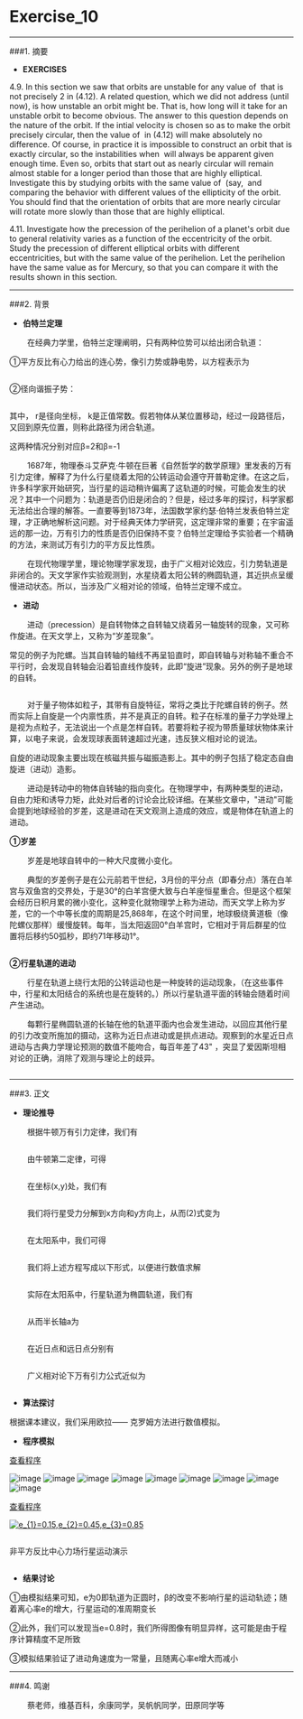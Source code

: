 # Exercise_10


---
###1. 摘要
* **EXERCISES**

4.9. In this section we saw that orbits are unstable for any value of <img src="http://latex.codecogs.com/gif.latex?\beta" alt="" title="" /> that is not precisely 2 in (4.12). A related question, which we did not address (until now), is how unstable an orbit might be. That is, how long will it take for an unstable orbit to become obvious. The answer to this question depends on the nature of the orbit. If the intial velocity is chosen so as to make the orbit precisely circular, then the value of <img src="http://latex.codecogs.com/gif.latex?\beta" alt="" title="" /> in (4.12) will make absolutely no difference. Of course, in practice it is impossible to construct an orbit that is exactly circular, so the instabilities when <img src="http://latex.codecogs.com/gif.latex?\beta\neq2" alt="" title="" /> will always be apparent given enough time. Even so, orbits that start out as nearly circular will remain almost stable for a longer period than those that are highly elliptical. Investigate this by studying orbits with the same value of <img src="http://latex.codecogs.com/gif.latex?\beta" alt="" title="" /> (say, <img src="http://latex.codecogs.com/gif.latex?\beta=2.05" alt="" title="" /> and comparing the behavior with different values of the ellipticity of the orbit. You should find that the orientation of orbits that are more nearly circular will rotate more slowly than those that are highly elliptical.

4.11. Investigate how the precession of the perihelion of a planet's orbit due to general relativity varies as a function of the eccentricity of the orbit. Study the precession of different elliptical orbits with different eccentricities, but with the same value of the perihelion. Let the perihelion have the same value as for Mercury, so that you can compare it with the results shown in this section.


---
###2. 背景
* **伯特兰定理**

&nbsp;&nbsp;&nbsp;&nbsp;&nbsp;&nbsp;&nbsp;&nbsp;在经典力学里，伯特兰定理阐明，只有两种位势<img src="http://latex.codecogs.com/gif.latex?V" alt="" title="" />可以给出闭合轨道：

①平方反比有心力给出的连心势，像引力势或静电势，以方程表示为

<div align=center>
<img src="https://wikimedia.org/api/rest_v1/media/math/render/svg/5edce25c42d4dd1a06c3578ef827db91a7062925" alt="" title="" />
</div>

<div align=center>
<img src="https://upload.wikimedia.org/wikipedia/commons/thumb/0/0e/NewtonsLawOfUniversalGravitation.svg/400px-NewtonsLawOfUniversalGravitation.svg.png" alt="" title="" />
</div>

②径向谐振子势：

<div align=center>
<img src="https://wikimedia.org/api/rest_v1/media/math/render/svg/e78eabd2ab0a83cea507a587827b3b792a342a24" alt="" title="" />
</div>

<div align=center>
<img src="https://github.com/ACGNnsj/compuational_physics_N2014301020001/blob/master/Excercise_10/2016112800022516_0.gif?raw=true" alt="" title="" />
</div>

其中， r是径向坐标， k是正值常数。假若物体从某位置移动，经过一段路径后，又回到原先位置，则称此路径为闭合轨道。

这两种情况分别对应β=2和β=-1

&nbsp;&nbsp;&nbsp;&nbsp;&nbsp;&nbsp;&nbsp;&nbsp;1687年，物理泰斗艾萨克·牛顿在巨著《自然哲学的数学原理》里发表的万有引力定律，解释了为什么行星绕着太阳的公转运动会遵守开普勒定律。在这之后，许多科学家开始研究，当行星的运动稍许偏离了这轨道的时候，可能会发生的状况？其中一个问题为：轨道是否仍旧是闭合的？但是，经过多年的探讨，科学家都无法给出合理的解答。一直要等到1873年，法国数学家约瑟·伯特兰发表伯特兰定理，才正确地解析这问题。对于经典天体力学研究，这定理非常的重要；在宇宙遥远的那一边，万有引力的性质是否仍旧保持不变？伯特兰定理给予实验者一个精确的方法，来测试万有引力的平方反比性质。

&nbsp;&nbsp;&nbsp;&nbsp;&nbsp;&nbsp;&nbsp;&nbsp;在现代物理学里，理论物理学家发现，由于广义相对论效应，引力势轨道是非闭合的。天文学家作实验观测到，水星绕着太阳公转的椭圆轨道，其近拱点呈缓慢进动状态。所以，当涉及广义相对论的领域，伯特兰定理不成立。

* **进动**

&nbsp;&nbsp;&nbsp;&nbsp;&nbsp;&nbsp;&nbsp;&nbsp;进动（precession）是自转物体之自转轴又绕着另一轴旋转的现象，又可称作旋进。在天文学上，又称为“岁差现象”。

常见的例子为陀螺。当其自转轴的轴线不再呈铅直时，即自转轴与对称轴不重合不平行时，会发现自转轴会沿着铅直线作旋转，此即“旋进”现象。另外的例子是地球的自转。

<div align=center>
<img src="https://github.com/ACGNnsj/compuational_physics_N2014301020001/blob/master/Excercise_10/axis.precession.jpg?raw=true" alt="" title="" />
</div>

&nbsp;&nbsp;&nbsp;&nbsp;&nbsp;&nbsp;&nbsp;&nbsp;对于量子物体如粒子，其带有自旋特征，常将之类比于陀螺自转的例子。然而实际上自旋是一个内禀性质，并不是真正的自转。粒子在标准的量子力学处理上是视为点粒子，无法说出一个点是怎样自转。若要将粒子视为带质量球状物体来计算，以电子来说，会发现球表面转速超过光速，违反狭义相对论的说法。

自旋的进动现象主要出现在核磁共振与磁振造影上。其中的例子包括了稳定态自由旋进（进动）造影。

&nbsp;&nbsp;&nbsp;&nbsp;&nbsp;&nbsp;&nbsp;&nbsp;进动是转动中的物体自转轴的指向变化。在物理学中，有两种类型的进动，自由力矩和诱导力矩，此处对后者的讨论会比较详细。在某些文章中，"进动"可能会提到地球经验的岁差，这是进动在天文观测上造成的效应，或是物体在轨道上的进动。

**①岁差** 

&nbsp;&nbsp;&nbsp;&nbsp;&nbsp;&nbsp;&nbsp;&nbsp;岁差是地球自转中的一种大尺度微小变化。

&nbsp;&nbsp;&nbsp;&nbsp;&nbsp;&nbsp;&nbsp;&nbsp;典型的岁差例子是在公元前若干世纪，3月份的平分点（即春分点）落在白羊宫与双鱼宫的交界处，于是30°的白羊宫便大致与白羊座恒星重合。但是这个框架会经历日积月累的微小变化，这种变化就物理学上称为进动，而天文学上称为岁差，它的一个中等长度的周期是25,868年，在这个时间里，地球极绕黄道极（像陀螺仪那样）缓慢旋转。每年，当太阳返回0°白羊宫时，它相对于背后群星的位置将后移约50弧秒，即约71年移动1°。

<div align=center>
<img src="https://upload.wikimedia.org/wikipedia/commons/b/bb/Precession_and_seasons_%28zh%29.jpg" alt="" title="" />
</div>

**②行星轨道的进动** 

&nbsp;&nbsp;&nbsp;&nbsp;&nbsp;&nbsp;&nbsp;&nbsp;行星在轨道上绕行太阳的公转运动也是一种旋转的运动现象，（在这些事件中，行星和太阳结合的系统也是在旋转的。）所以行星轨道平面的转轴会随着时间产生进动。

&nbsp;&nbsp;&nbsp;&nbsp;&nbsp;&nbsp;&nbsp;&nbsp;每颗行星椭圆轨道的长轴在他的轨道平面内也会发生进动，以回应其他行星的引力改变所施加的摄动，这称为近日点进动或是拱点进动。观察到的水星近日点进动与古典力学理论预测的数值不能吻合，每百年差了43" ，突显了爱因斯坦相对论的正确，消除了观测与理论上的歧异。

<div align=center>
<img src="https://github.com/ACGNnsj/compuational_physics_N2014301020001/blob/master/Excercise_10/merc_adv.gif?raw=true" alt="" title="" />
</div>

---
###3. 正文

* **理论推导**

&nbsp;&nbsp;&nbsp;&nbsp;&nbsp;&nbsp;&nbsp;&nbsp;根据牛顿万有引力定律，我们有

<div align=center>
<img src="https://github.com/ACGNnsj/compuational_physics_N2014301020001/blob/master/Excercise_10/1111.png?raw=true" alt="" title="" />
</div>

&nbsp;&nbsp;&nbsp;&nbsp;&nbsp;&nbsp;&nbsp;&nbsp;由牛顿第二定律，可得

<div align=center>
<img src="https://github.com/ACGNnsj/compuational_physics_N2014301020001/blob/master/Excercise_10/2.png?raw=true" alt="" title="" />
</div>

&nbsp;&nbsp;&nbsp;&nbsp;&nbsp;&nbsp;&nbsp;&nbsp;在坐标(x,y)处，我们有

<div align=center>
<img src="https://github.com/ACGNnsj/compuational_physics_N2014301020001/blob/master/Excercise_10/3.png?raw=true" alt="" title="" />
</div>

&nbsp;&nbsp;&nbsp;&nbsp;&nbsp;&nbsp;&nbsp;&nbsp;我们将行星受力分解到x方向和y方向上，从而(2)式变为

<div align=center>
<img src="https://github.com/ACGNnsj/compuational_physics_N2014301020001/blob/master/Excercise_10/4.png?raw=true" alt="" title="" />
</div>

&nbsp;&nbsp;&nbsp;&nbsp;&nbsp;&nbsp;&nbsp;&nbsp;在太阳系中，我们可得

<div align=center>
<img src="https://github.com/ACGNnsj/compuational_physics_N2014301020001/blob/master/Excercise_10/5.png?raw=true" alt="" title="" />
</div>

&nbsp;&nbsp;&nbsp;&nbsp;&nbsp;&nbsp;&nbsp;&nbsp;我们将上述方程写成以下形式，以便进行数值求解

<div align=center>
<img src="https://github.com/ACGNnsj/compuational_physics_N2014301020001/blob/master/Excercise_10/6.png?raw=true" alt="" title="" />
</div>

&nbsp;&nbsp;&nbsp;&nbsp;&nbsp;&nbsp;&nbsp;&nbsp;实际在太阳系中，行星轨道为椭圆轨道，我们有

<div align=center>
<img src="https://github.com/ACGNnsj/compuational_physics_N2014301020001/blob/master/Excercise_10/7.png?raw=true" alt="" title="" />
</div>

&nbsp;&nbsp;&nbsp;&nbsp;&nbsp;&nbsp;&nbsp;&nbsp;从而半长轴a为

<div align=center>
<img src="https://github.com/ACGNnsj/compuational_physics_N2014301020001/blob/master/Excercise_10/8.png?raw=true" alt="" title="" />
</div>

&nbsp;&nbsp;&nbsp;&nbsp;&nbsp;&nbsp;&nbsp;&nbsp;在近日点和远日点分别有

<div align=center>
<img src="https://github.com/ACGNnsj/compuational_physics_N2014301020001/blob/master/Excercise_10/9.png?raw=true" alt="" title="" />
</div>

&nbsp;&nbsp;&nbsp;&nbsp;&nbsp;&nbsp;&nbsp;&nbsp;广义相对论下万有引力公式近似为

<div align=center>
<img src="https://github.com/ACGNnsj/compuational_physics_N2014301020001/blob/master/Excercise_10/10.png?raw=true" alt="" title="" />
</div>

* **算法探讨**

根据课本建议，我们采用欧拉—— 克罗姆方法进行数值模拟。

* **程序模拟**

[查看程序](https://github.com/ACGNnsj/compuational_physics_N2014301020001/blob/master/Excercise_10/Exercise_10.py)

![image](https://github.com/ACGNnsj/compuational_physics_N2014301020001/blob/master/Excercise_10/figure_1-1.png?raw=true)
![image](https://github.com/ACGNnsj/compuational_physics_N2014301020001/blob/master/Excercise_10/figure_1-2.png?raw=true)
![image](https://github.com/ACGNnsj/compuational_physics_N2014301020001/blob/master/Excercise_10/figure_1-3.png?raw=true)
![image](https://github.com/ACGNnsj/compuational_physics_N2014301020001/blob/master/Excercise_10/figure_1-4.png?raw=true)
![image](https://github.com/ACGNnsj/compuational_physics_N2014301020001/blob/master/Excercise_10/figure_1-5.png?raw=true)
![image](https://github.com/ACGNnsj/compuational_physics_N2014301020001/blob/master/Excercise_10/figure_1-6.png?raw=true)
![image](https://github.com/ACGNnsj/compuational_physics_N2014301020001/blob/master/Excercise_10/figure_1-7.png?raw=true)
![image](https://github.com/ACGNnsj/compuational_physics_N2014301020001/blob/master/Excercise_10/figure_1-8.png?raw=true)
![image](https://github.com/ACGNnsj/compuational_physics_N2014301020001/blob/master/Excercise_10/figure_1-9.png?raw=true)

[查看程序](https://github.com/ACGNnsj/compuational_physics_N2014301020001/blob/master/Excercise_10/Exercise_10(1).py)

<a href="http://www.codecogs.com/eqnedit.php?latex=e_{1}=0.15,e_{2}=0.45,e_{3}=0.85" target="_blank"><img src="http://latex.codecogs.com/gif.latex?e_{1}=0.15,e_{2}=0.45,e_{3}=0.85" title="e_{1}=0.15,e_{2}=0.45,e_{3}=0.85" /></a>

<div align=center>
<img src="https://github.com/ACGNnsj/compuational_physics_N2014301020001/blob/master/Excercise_10/figure_2-1.png?raw=true" alt="" title="" />
</div>

非平方反比中心力场行星运动演示

<div align=center>
<img src="https://github.com/ACGNnsj/compuational_physics_N2014301020001/blob/master/Excercise_10/11.gif?raw=true" alt="" title="" />
</div>

* **结果讨论**

①由模拟结果可知，e为0即轨道为正圆时，β的改变不影响行星的运动轨迹；随着离心率e的增大，行星运动的准周期变长

②此外，我们可以发现当e=0.8时，我们所得图像有明显异样，这可能是由于程序计算精度不足所致

③模拟结果验证了进动角速度为一常量，且随离心率e增大而减小

---
###4. 鸣谢

&nbsp;&nbsp;&nbsp;&nbsp;&nbsp;&nbsp;&nbsp;&nbsp;蔡老师，维基百科，余康同学，吴帆帆同学，田原同学等
